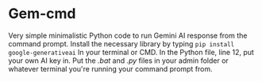 # Gem-cmd
Very simple minimalistic Python code to run Gemini AI response from the command prompt.
Install the necessary library by typing 
 ``pip install google-generativeai``
In your terminal or CMD.
In the Python file, line 12, put your own AI key in.
Put the *.bat* and *.py* files in your admin folder or whatever terminal you're running your command prompt from. 
